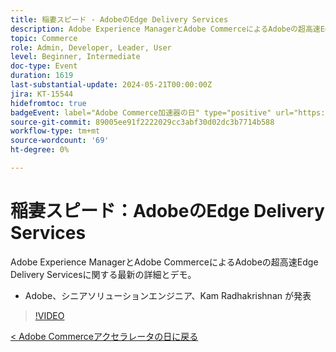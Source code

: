 ```yaml
---
title: 稲妻スピード - AdobeのEdge Delivery Services
description: Adobe Experience ManagerとAdobe CommerceによるAdobeの超高速Edge Delivery Servicesに関する最新の詳細とデモ。
topic: Commerce
role: Admin, Developer, Leader, User
level: Beginner, Intermediate
doc-type: Event
duration: 1619
last-substantial-update: 2024-05-21T00:00:00Z
jira: KT-15544
hidefromtoc: true
badgeEvent: label="Adobe Commerce加速器の日" type="positive" url="https://experienceleague.adobe.com/en/docs/events/apac-commerce-recordings/2024/overview"
source-git-commit: 89005ee91f2222029cc3abf30d02dc3b7714b588
workflow-type: tm+mt
source-wordcount: '69'
ht-degree: 0%

---
```



# 稲妻スピード：AdobeのEdge Delivery Services

Adobe Experience ManagerとAdobe CommerceによるAdobeの超高速Edge Delivery Servicesに関する最新の詳細とデモ。

+ Adobe、シニアソリューションエンジニア、Kam Radhakrishnan が発表

>[!VIDEO](https://video.tv.adobe.com/v/3429271/?learn=on)

[&lt; Adobe Commerceアクセラレータの日に戻る](./overview.md)